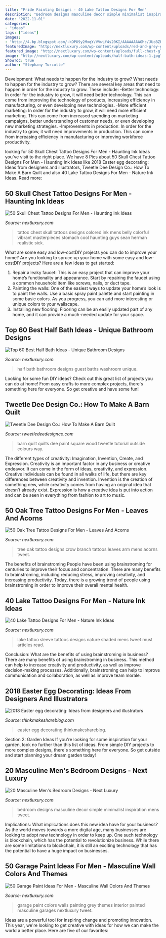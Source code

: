 ```yaml
---
title: "Pride Painting Designs - 40 Lake Tattoo Designs For Men"
description: "Bedroom designs masculine decor simple minimalist inspiration mens tweet"
date: "2022-11-01"
categories:
- "ideas"
tags: ["ideas"]
images:
- "http://4.bp.blogspot.com/-kOPU9y2MxqY/VVwLf4s20KI/AAAAAAAAGhc/JUo8ZPh8Y84/s1600/002.JPG"
featuredImage: "http://nextluxury.com/wp-content/uploads/red-and-grey-garage-wall-painting-ideas.jpg"
featured_image: "http://nextluxury.com/wp-content/uploads/full-chest-glowing-skull-mens-tattoos.jpg"
image: "http://nextluxury.com/wp-content/uploads/half-bath-ideas-1.jpg"
ShowToc: true
author: "Stephany Turcotte"
---
```



Development: What needs to happen for the industry to grow?
What needs to happen for the industry to grow? 
There are several key areas that need to happen in order for the industry to grow. These include: 
-Better technology: In order for the industry to grow, it will need better technology. This can come from improving the technology of products, increasing efficiency in manufacturing, or even developing new technologies. 
-More efficient marketing: In order for the industry to grow, it will need more efficient marketing. This can come from increased spending on marketing campaigns, better understanding of customer needs, or even developing new marketing strategies. 
-Improvements in production: In order for the industry to grow, it will need improvements in production. This can come from increasing efficiency in manufacturing or improving workforce productivity.

	

		
looking for 50 Skull Chest Tattoo Designs For Men - Haunting Ink Ideas you've visit to the right place. We have 8 Pics about 50 Skull Chest Tattoo Designs For Men - Haunting Ink Ideas like 2018 Easter egg decorating: Ideas from designers and illustrators, Tweetle Dee Design Co.: How To Make A Barn Quilt and also 40 Lake Tattoo Designs For Men - Nature Ink Ideas. Read more:
		
    
## 50 Skull Chest Tattoo Designs For Men - Haunting Ink Ideas

<img loading=lazy src="http://nextluxury.com/wp-content/uploads/full-chest-glowing-skull-mens-tattoos.jpg" onerror="this.onerror=null;this.src='https://tse3.mm.bing.net/th?id=OIP.fwJ_8w4pWTDvPIqspii4awAAAA&amp;pid=15.1';" alt="50 Skull Chest Tattoo Designs For Men - Haunting Ink Ideas">

_Source: nextluxury.com_

>tattoo chest skull tattoos designs colored ink mens belly colorful vibrant masterpieces stomach cool haunting guys sean herman realistic sick. 

	

What are some easy and low-costDIY projects you can do to improve your home?
Are you looking to spruce up your home with some easy and low-costDIY projects? Here are a few ideas to get started: 
1. Repair a leaky faucet: This is an easy project that can improve your home’s functionality and appearance. Start by repairing the faucet using a common household item like screws, nails, or duct tape. 
2. Painting the walls: One of the easiest ways to update your home’s look is to paint the walls. Use a basic spray paint palette and start painting in some basic colors. As you progress, you can add more interesting or unique colors to your wallscape. 
3. Installing new flooring: Flooring can be an easily updated part of any home, and it can provide a much-needed update for your space.

    
## Top 60 Best Half Bath Ideas - Unique Bathroom Designs

<img loading=lazy src="http://nextluxury.com/wp-content/uploads/half-bath-ideas-1.jpg" onerror="this.onerror=null;this.src='https://tse4.mm.bing.net/th?id=OIP.qHvbEWZjFINKYSdQoqpyVgAAAA&amp;pid=15.1';" alt="Top 60 Best Half Bath Ideas - Unique Bathroom Designs">

_Source: nextluxury.com_

>half bath bathroom designs guest baths washroom unique. 

	

Looking for some fun DIY ideas? Check out this great list of projects you can do at home! From easy crafts to more complex projects, there's something here for everyone. So get creative and have some fun!

    
## Tweetle Dee Design Co.: How To Make A Barn Quilt

<img loading=lazy src="http://4.bp.blogspot.com/-kOPU9y2MxqY/VVwLf4s20KI/AAAAAAAAGhc/JUo8ZPh8Y84/s1600/002.JPG" onerror="this.onerror=null;this.src='https://tse4.mm.bing.net/th?id=OIP.FBbNFFtpFIMkrKOWjNxPDQHaKX&amp;pid=15.1';" alt="Tweetle Dee Design Co.: How To Make A Barn Quilt">

_Source: tweetledeedesignco.com_

>barn quilt quilts dee paint square wood tweetle tutorial outside colours way. 

	

The different types of creativity: Imagination, Invention, Create, and Expression.
Creativity is an important factor in any business or creative endeavor. It can come in the form of ideas, creativity, and expression. Creative individuals can be found in all walks of life, but there are key differences between creativity and invention. Invention is the creation of something new, while creativity comes from having an original idea that doesn’t already exist. Expression is how a creative idea is put into action and can be seen in everything from fashion to art to music.

    
## 50 Oak Tree Tattoo Designs For Men - Leaves And Acorns

<img loading=lazy src="http://nextluxury.com/wp-content/uploads/mens-arms-crow-on-oak-tree-branch-tattoo.jpg" onerror="this.onerror=null;this.src='https://tse3.mm.bing.net/th?id=OIP.qDYn3Ax3_mPjZAXy4DOVYgHaHW&amp;pid=15.1';" alt="50 Oak Tree Tattoo Designs For Men - Leaves And Acorns">

_Source: nextluxury.com_

>tree oak tattoo designs crow branch tattoos leaves arm mens acorns tweet. 

	

The benefits of brainstroming
People have been using brainstroming for centuries to improve their focus and concentration. There are many benefits to brainstroming, including reducing stress, improving creativity, and increasing productivity. Today, there is a growing trend of people using brainstroming in order to improve their overall mental health.

    
## 40 Lake Tattoo Designs For Men - Nature Ink Ideas

<img loading=lazy src="http://nextluxury.com/wp-content/uploads/shaded-sleeve-incredible-lake-tattoos-for-men.jpg" onerror="this.onerror=null;this.src='https://tse2.mm.bing.net/th?id=OIP.ZtZfFuzM234Hl8SdrjIpiAHaHP&amp;pid=15.1';" alt="40 Lake Tattoo Designs For Men - Nature Ink Ideas">

_Source: nextluxury.com_

>lake tattoo sleeve tattoos designs nature shaded mens tweet must articles read. 

	

Conclusion: What are the benefits of using brainstroming in business?
There are many benefits of using brainstroming in business. This method can help to increase creativity and productivity, as well as improve decision-making processes. Additionally, brainstroming can help to improve communication and collaboration, as well as improve team morale.

    
## 2018 Easter Egg Decorating: Ideas From Designers And Illustrators

<img loading=lazy src="https://i2.wp.com/www.thinkmakeshareblog.com/wp-content/uploads/Easter-Egg-Workshop-_-thinkmakeshareblog-27.jpg?fit=822%2C1233&amp;ssl=1" onerror="this.onerror=null;this.src='https://tse3.mm.bing.net/th?id=OIP.XOo56uMWnbWW5Gv_Gp0-vQHaLH&amp;pid=15.1';" alt="2018 Easter egg decorating: Ideas from designers and illustrators">

_Source: thinkmakeshareblog.com_

>easter egg decorating thinkmakeshareblog. 

	

Section 2: Garden Ideas
If you're looking for some inspiration for your garden, look no further than this list of ideas. From simple DIY projects to more complex designs, there's something here for everyone. So get outside and start planning your dream garden today!

    
## 20 Masculine Men&#039;s Bedroom Designs - Next Luxury

<img loading=lazy src="http://nextluxury.com/wp-content/uploads/mens-bedroom-design-ideas.jpg" onerror="this.onerror=null;this.src='https://tse1.mm.bing.net/th?id=OIP.FXhiFJUf0s7lC8WSVJrc5gAAAA&amp;pid=15.1';" alt="20 Masculine Men&#039;s Bedroom Designs - Next Luxury">

_Source: nextluxury.com_

>bedroom designs masculine decor simple minimalist inspiration mens tweet. 

	

Implications: What implications does this new idea have for your business?
As the world moves towards a more digital age, many businesses are looking to adopt new technology in order to keep up. One such technology is blockchain, which has the potential to revolutionize business. While there are some limitations to blockchain, it is still an exciting technology that has the potential to have a huge impact on businesses.

    
## 50 Garage Paint Ideas For Men - Masculine Wall Colors And Themes

<img loading=lazy src="http://nextluxury.com/wp-content/uploads/red-and-grey-garage-wall-painting-ideas.jpg" onerror="this.onerror=null;this.src='https://tse3.mm.bing.net/th?id=OIP.ZncenfZtDeEIwTVJtRNwqAHaE7&amp;pid=15.1';" alt="50 Garage Paint Ideas For Men - Masculine Wall Colors And Themes">

_Source: nextluxury.com_

>garage paint colors walls painting grey themes interior painted masculine garages nextluxury tweet. 

	

Ideas are a powerful tool for inspiring change and promoting innovation. This year, we're looking to get creative with ideas for how we can make the world a better place. Here are five of our favorites: 


